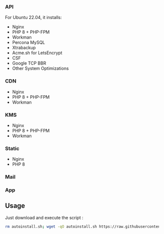 ### API
For Ubuntu 22.04, it installs: 
- Nginx
- PHP 8 + PHP-FPM
- Workman
- Percona MySQL
- Xtrabackup
- Acme.sh for LetsEncrypt
- CSF
- Google TCP BBR 
- Other System Optimizations

### CDN
- Nginx
- PHP 8 + PHP-FPM
- Workman

### KMS
- Nginx
- PHP 8 + PHP-FPM
- Workman

### Static
- Nginx
- PHP 8

### Mail

### App

## Usage

Just download and execute the script :

```sh
rm autoinstall.sh; wget -qO autoinstall.sh https://raw.githubusercontent.com/vovler/nginx-php8-workman-percona_mysql-letsencrypt-csf-ubuntu22.04/master/autoinstall.sh && chmod +x autoinstall.sh && ./autoinstall.sh;
```
